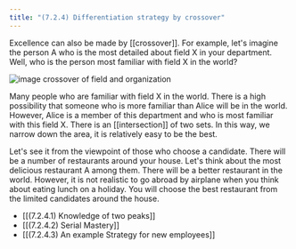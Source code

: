 ```yaml
---
title: "(7.2.4) Differentiation strategy by crossover"
---
```



Excellence can also be made by [[crossover]]. For example, let's imagine the person A who is the most detailed about field X in your department. Well, who is the person most familiar with field X in the world?

![image](https://gyazo.com/584a6045f1fb7e2b2b1a48d12a53b663/thumb/1000)
crossover of field and organization

Many people who are familiar with field X in the world. There is a high possibility that someone who is more familiar than Alice will be in the world. However, Alice is a member of this department and who is most familiar with this field X. There is an [[intersection]] of two sets. In this way, we narrow down the area, it is relatively easy to be the best.

Let's see it from the viewpoint of those who choose a candidate. There will be a number of restaurants around your house. Let's think about the most delicious restaurant A among them. There will be a better restaurant in the world. However, it is not realistic to go abroad by airplane when you think about eating lunch on a holiday. You will choose the best restaurant from the limited candidates around the house.

- [[(7.2.4.1) Knowledge of two peaks]]
- [[(7.2.4.2) Serial Mastery]]
- [[(7.2.4.3) An example Strategy for new employees]]


